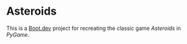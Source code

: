 # Asteroids

This is a [Boot.dev](https://www.boot.dev/) project for recreating the classic game *Asteroids* in *PyGame*.
